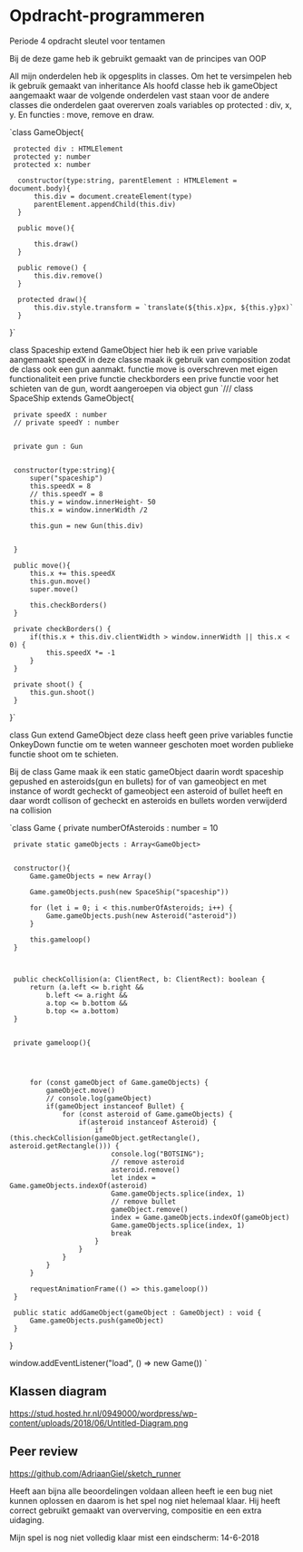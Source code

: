 # Opdracht-programmeren
Periode 4 opdracht sleutel voor tentamen

Bij de deze game heb ik gebruikt gemaakt van de principes van OOP


All mijn onderdelen heb ik opgesplits in classes.
Om het te versimpelen heb ik gebruik gemaakt van inheritance
Als hoofd classe heb ik gameObject aangemaakt waar de volgende onderdelen vast staan voor de andere classes die onderdelen gaat overerven zoals variables op protected : div, x, y.  En functies : move, remove en draw.
 
 `class GameObject{
  
     protected div : HTMLElement
     protected y: number
     protected x: number
  
      constructor(type:string, parentElement : HTMLElement = document.body){
          this.div = document.createElement(type)
          parentElement.appendChild(this.div)
      }
  
      public move(){
          
          this.draw()
      }
  
      public remove() {
          this.div.remove()
      }
      
      protected draw(){
          this.div.style.transform = `translate(${this.x}px, ${this.y}px)`
      }
  
  }`
 
 
class Spaceship extend GameObject
hier heb ik een prive variable aangemaakt speedX
in deze classe maak ik gebruik van composition zodat de class ook een gun aanmakt.
functie move is overschreven met eigen functionaliteit
een prive functie checkborders
een prive functie voor het schieten van de gun, wordt aangeroepen via object gun
`/// <reference path="gameobject.ts" />
 class SpaceShip extends GameObject{
 
     private speedX : number
     // private speedY : number
 
 
     private gun : Gun
     
 
     constructor(type:string){
         super("spaceship")
         this.speedX = 8
         // this.speedY = 8
         this.y = window.innerHeight- 50
         this.x = window.innerWidth /2
 
         this.gun = new Gun(this.div)
        
 
     }
 
     public move(){
         this.x += this.speedX
         this.gun.move()
         super.move()
 
         this.checkBorders()
     }
 
     private checkBorders() {
         if(this.x + this.div.clientWidth > window.innerWidth || this.x < 0) {
             this.speedX *= -1
         }
     }
 
     private shoot() {
         this.gun.shoot()
     }
 }`

class Gun extend GameObject
deze class heeft geen prive variables
functie OnkeyDown functie om te weten wanneer geschoten moet worden
publieke functie shoot om te schieten.

Bij de class Game maak ik een static gameObject daarin wordt spaceship gepushed en asteroids(gun en bullets)
for of van gameobject en met instance of wordt gecheckt of gameobject een asteroid of bullet heeft en daar wordt collison of gecheckt en asteroids en bullets worden verwijderd na collision

`class Game {
     private numberOfAsteroids : number = 10
 
     private static gameObjects : Array<GameObject>
 
 
     constructor(){
         Game.gameObjects = new Array()
 
         Game.gameObjects.push(new SpaceShip("spaceship"))
         
         for (let i = 0; i < this.numberOfAsteroids; i++) {
             Game.gameObjects.push(new Asteroid("asteroid"))
         }
 
         this.gameloop()
     }
 
     
     
     public checkCollision(a: ClientRect, b: ClientRect): boolean {
         return (a.left <= b.right &&
             b.left <= a.right &&
             a.top <= b.bottom &&
             b.top <= a.bottom)
     }
 
 
     private gameloop(){
 
        
         
 
         for (const gameObject of Game.gameObjects) {
             gameObject.move()
             // console.log(gameObject)
             if(gameObject instanceof Bullet) {
                 for (const asteroid of Game.gameObjects) {
                     if(asteroid instanceof Asteroid) {
                         if (this.checkCollision(gameObject.getRectangle(), asteroid.getRectangle())) {
                             console.log("BOTSING");
                             // remove asteroid
                             asteroid.remove()
                             let index = Game.gameObjects.indexOf(asteroid)
                             Game.gameObjects.splice(index, 1)
                             // remove bullet 
                             gameObject.remove()
                             index = Game.gameObjects.indexOf(gameObject)
                             Game.gameObjects.splice(index, 1)
                             break
                         }
                     }
                 }
             }
         }
 
         requestAnimationFrame(() => this.gameloop())
     }
 
     public static addGameObject(gameObject : GameObject) : void {
         Game.gameObjects.push(gameObject)
     }
 }
 
 window.addEventListener("load", () => new Game())
`


Klassen diagram
-----------------
https://stud.hosted.hr.nl/0949000/wordpress/wp-content/uploads/2018/06/Untitled-Diagram.png

Peer review
---------------
https://github.com/AdriaanGiel/sketch_runner

Heeft aan bijna alle beoordelingen voldaan alleen heeft ie een bug niet kunnen oplossen en daarom is het  spel  nog niet helemaal klaar.
Hij heeft correct gebruikt gemaakt van oververving, compositie en een extra uidaging.



Mijn spel is nog niet volledig klaar mist een eindscherm: 14-6-2018